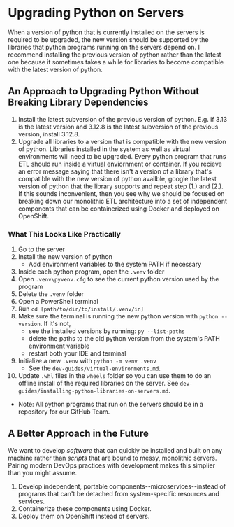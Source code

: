 # Upgrading Python on Servers

When a version of python that is currently installed on the servers is required to be upgraded, the new version should be supported by the libraries that python programs running on the servers depend on. I recommend installing the previous version of python rather than the latest one because it sometimes takes a while for libraries to become compatible with the latest version of python.

## An Approach to Upgrading Python Without Breaking Library Dependencies
1. Install the latest subversion of the previous version of python. E.g. if 3.13 is the latest version and 3.12.8 is the latest subversion of the previous version, install 3.12.8.
2. Upgrade all libraries to a version that is compatible with the new version of python. Libraries installed in the system as well as virtual environments will need to be upgraded. Every python program that runs ETL should run inside a virtual enviornment or container. If you recieve an error message saying that there isn't a version of a library that's compatible with the new version of python availble, google the latest version of python that the library supports and repeat step (1.) and (2.). If this sounds inconvenient, then you see why we should be focused on breaking down our monolithic ETL architecture into a set of independent components that can be containerized using Docker and deployed on OpenShift.

### What This Looks Like Practically
1. Go to the server
2. Install the new version of python 
    * Add environment variables to the system PATH if necessary
3. Inside each python program, open the `.venv` folder
4. Open `.venv\pyvenv.cfg` to see the current python version used by the program
5. Delete the `.venv` folder
6. Open a PowerShell terminal
7. Run `cd [path/to/dir/to/install/.venv/in]`
8. Make sure the terminal is running the new python version with `python --version`. If it's not, 
    * see the installed versions by running: `py --list-paths`
    * delete the paths to the old python version from the system's PATH environment variable
    * restart both your IDE and terminal
9. Initialize a new `.venv` with `python -m venv .venv` 
    * See the `dev-guides/virtual-environments.md`.
10. Update `.whl` files in the `wheels` folder so you can use them to do an offline install of the required libraries on the server. See `dev-guides/installing-python-libraries-on-servers.md`.




* Note: All python programs that run on the servers should be in a repository for our GitHub Team. 

## A Better Approach in the Future
We want to develop <i>software</i> that can quickly be installed and built on any machine rather than <i>scripts</i> that are bound to messy, monolithic servers. Pairing modern DevOps practices with development makes this simplier than you might assume.
1. Develop independent, portable components--microservices--instead of programs that can't be detached from system-specific resources and services.
2. Containerize these components using Docker.
3. Deploy them on OpenShift instead of servers.